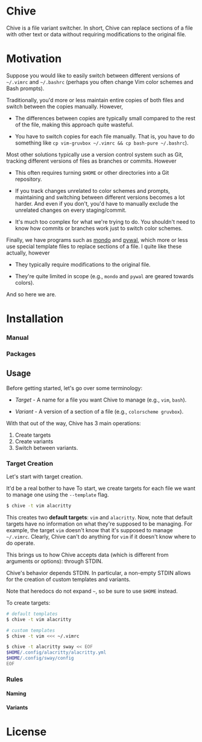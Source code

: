 # Chive

Chive is a file variant switcher. In short, Chive can replace sections of a
file with other text or data without requiring modifications to the original
file.

# Motivation

Suppose you would like to easily switch between different versions of
`~/.vimrc` and `~/.bashrc` (perhaps you often change Vim color schemes and Bash
prompts).

Traditionally, you'd more or less maintain entire copies of both files and
switch between the copies manually. However,

* The differences between copies are typically small compared to the rest of
  the file, making this approach quite wasteful.

* You have to switch copies for each file manually. That is, you have to do
  something like `cp vim-gruvbox ~/.vimrc && cp bash-pure ~/.bashrc`).

Most other solutions typically use a version control system such as Git,
tracking different versions of files as branches or commits. However

* This often requires turning `$HOME` or other directories into a Git repository.

* If you track changes unrelated to color schemes and prompts, maintaining and
  switching between different versions becomes a lot harder. And even if you
  don't, you'd have to manually exclude the unrelated changes on every
  staging/commit.

* It's much too complex for what we're trying to do. You shouldn't need to know
  how commits or branches work just to switch color schemes.

Finally, we have programs such as [mondo]() and [pywal](), which more or less
use special template files to replace sections of a file. I quite like these
actually, however

* They typically require modifications to the original file.

* They're quite limited in scope (e.g., `mondo` and `pywal` are geared towards
  colors).

And so here we are.

# Installation

### Manual

### Packages

## Usage

Before getting started, let's go over some terminology:

* *Target* - A name for a file you want Chive to manage (e.g., `vim`, `bash`).

* *Variant* - A version of a section of a file (e.g., `colorscheme gruvbox`).

With that out of the way, Chive has 3 main operations:

1. Create targets
2. Create variants
3. Switch between variants.

### Target Creation

Let's start with target creation.

It'd be a real bother to have To start, we create targets for each file we want to manage
one using the `--template` flag.

```sh
$ chive -t vim alacritty
```

This creates two **default targets**: `vim` and `alacritty`. Now, note that
default targets have no information on what they're supposed to be managing.
For example, the target `vim` doesn't know that it's supposed to manage
`~/.vimrc`. Clearly, Chive can't do anything for `vim` if it doesn't know where
to do operate.

This brings us to how Chive accepts data (which is different from arguments or
options): through STDIN.


Chive's behavior depends STDIN. In particular, a non-empty STDIN allows for the
creation of custom templates and variants.

Note that heredocs do not expand `~`, so be sure to use `$HOME` instead.

To create targets:

```sh
# default templates
$ chive -t vim alacritty

# custom templates
$ chive -t vim <<< ~/.vimrc

$ chive -t alacritty sway << EOF
$HOME/.config/alacritty/alacritty.yml
$HOME/.config/sway/config
EOF
```

### Rules

#### Naming
<!--* Target and template names may consist of letters, numbers, `-`, and `_`.-->
<!--* Target and template names may start with a letter or number.-->
<!--* Target and template names must be unique across target and template namespaces-->

#### Variants
<!--In order to switch variants without requiring additional information in the-->
<!--original target file, Chive needs some help. In particular, Chive needs to-->
<!--somehow know where in the target to begin deleting and adding text/data.-->

<!--To do this, Chive searches all the variants for a particular target to see if-->
<!--any of them has an exact match against the target file. If there is, then Chive-->
<!--can determine on its own where it needs to start and how much work it needs to-->
<!--do. If none of the variants have a match against the target, then Chive cannot-->
<!--do anything.-->

<!--Consequently, it is very important that you do not modify sections managed by-->
<!--Chive and that your initial variant matches what you have in the target file-->
<!--exactly, otherwise Chive won't know where to start!-->

# License
